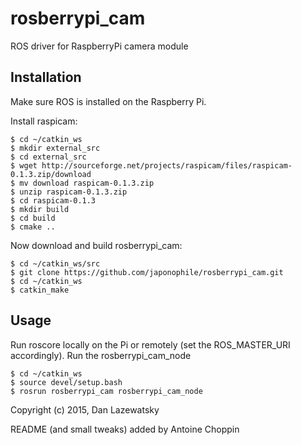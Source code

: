 # rosberrypi_cam

ROS driver for RaspberryPi camera module

## Installation

Make sure ROS is installed on the Raspberry Pi.

Install raspicam:

```
$ cd ~/catkin_ws
$ mkdir external_src
$ cd external_src
$ wget http://sourceforge.net/projects/raspicam/files/raspicam-0.1.3.zip/download
$ mv download raspicam-0.1.3.zip
$ unzip raspicam-0.1.3.zip
$ cd raspicam-0.1.3
$ mkdir build
$ cd build
$ cmake ..
```

Now download and build rosberrypi_cam:

```
$ cd ~/catkin_ws/src
$ git clone https://github.com/japonophile/rosberrypi_cam.git
$ cd ~/catkin_ws
$ catkin_make
```

## Usage

Run roscore locally on the Pi or remotely (set the ROS_MASTER_URI accordingly).
Run the rosberrypi_cam_node

```
$ cd ~/catkin_ws
$ source devel/setup.bash
$ rosrun rosberrypi_cam rosberrypi_cam_node
```

Copyright (c) 2015, Dan Lazewatsky

README (and small tweaks) added by Antoine Choppin


